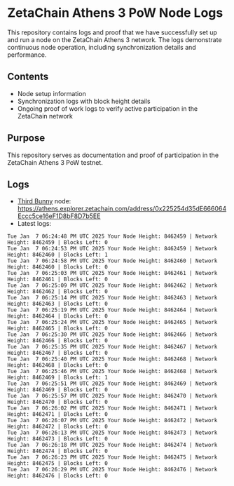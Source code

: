 # ZetaChain Athens 3 PoW Node Logs
This repository contains logs and proof that we have successfully set up and run a node on the ZetaChain Athens 3 network. The logs demonstrate continuous node operation, including synchronization details and performance.

## Contents
- Node setup information
- Synchronization logs with block height details
- Ongoing proof of work logs to verify active participation in the ZetaChain network

## Purpose
This repository serves as documentation and proof of participation in the ZetaChain Athens 3 PoW testnet.

## Logs

- [Third Bunny](https://thirdbunny.xyz/) node: https://athens.explorer.zetachain.com/address/0x225254d35dE666064Eccc5ce16eF1D8bF8D7b5EE
- Latest logs:
```
Tue Jan  7 06:24:48 PM UTC 2025 Your Node Height: 8462459 | Network Height: 8462459 | Blocks Left: 0
Tue Jan  7 06:24:53 PM UTC 2025 Your Node Height: 8462459 | Network Height: 8462460 | Blocks Left: 1
Tue Jan  7 06:24:58 PM UTC 2025 Your Node Height: 8462460 | Network Height: 8462460 | Blocks Left: 0
Tue Jan  7 06:25:03 PM UTC 2025 Your Node Height: 8462461 | Network Height: 8462461 | Blocks Left: 0
Tue Jan  7 06:25:09 PM UTC 2025 Your Node Height: 8462462 | Network Height: 8462462 | Blocks Left: 0
Tue Jan  7 06:25:14 PM UTC 2025 Your Node Height: 8462463 | Network Height: 8462463 | Blocks Left: 0
Tue Jan  7 06:25:19 PM UTC 2025 Your Node Height: 8462464 | Network Height: 8462464 | Blocks Left: 0
Tue Jan  7 06:25:24 PM UTC 2025 Your Node Height: 8462465 | Network Height: 8462465 | Blocks Left: 0
Tue Jan  7 06:25:30 PM UTC 2025 Your Node Height: 8462466 | Network Height: 8462466 | Blocks Left: 0
Tue Jan  7 06:25:35 PM UTC 2025 Your Node Height: 8462467 | Network Height: 8462467 | Blocks Left: 0
Tue Jan  7 06:25:40 PM UTC 2025 Your Node Height: 8462468 | Network Height: 8462468 | Blocks Left: 0
Tue Jan  7 06:25:46 PM UTC 2025 Your Node Height: 8462468 | Network Height: 8462469 | Blocks Left: 1
Tue Jan  7 06:25:51 PM UTC 2025 Your Node Height: 8462469 | Network Height: 8462469 | Blocks Left: 0
Tue Jan  7 06:25:57 PM UTC 2025 Your Node Height: 8462470 | Network Height: 8462470 | Blocks Left: 0
Tue Jan  7 06:26:02 PM UTC 2025 Your Node Height: 8462471 | Network Height: 8462471 | Blocks Left: 0
Tue Jan  7 06:26:07 PM UTC 2025 Your Node Height: 8462472 | Network Height: 8462472 | Blocks Left: 0
Tue Jan  7 06:26:13 PM UTC 2025 Your Node Height: 8462473 | Network Height: 8462473 | Blocks Left: 0
Tue Jan  7 06:26:18 PM UTC 2025 Your Node Height: 8462474 | Network Height: 8462474 | Blocks Left: 0
Tue Jan  7 06:26:23 PM UTC 2025 Your Node Height: 8462475 | Network Height: 8462475 | Blocks Left: 0
Tue Jan  7 06:26:29 PM UTC 2025 Your Node Height: 8462476 | Network Height: 8462476 | Blocks Left: 0
```
